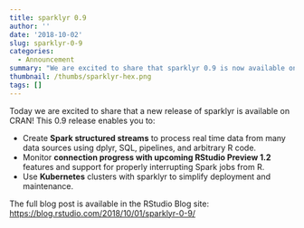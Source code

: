 ```yaml
---
title: sparklyr 0.9
author: ''
date: '2018-10-02'
slug: sparklyr-0-9
categories:
  - Announcement
summary: "We are excited to share that sparklyr 0.9 is now available on CRAN! Spark Stream integration, Job Monitoring and support for Kubernetes"
thumbnail: /thumbs/sparklyr-hex.png
tags: []
---
```


Today we are excited to share that a new release of sparklyr is available on CRAN! This 0.9 release enables you to:

- Create **Spark structured streams** to process real time data from many data sources using dplyr, SQL, pipelines, and arbitrary R code.
- Monitor **connection progress with upcoming RStudio Preview 1.2** features and support for properly interrupting Spark jobs from R.
- Use **Kubernetes** clusters with sparklyr to simplify deployment and maintenance.

The full blog post is available in the RStudio Blog site: https://blog.rstudio.com/2018/10/01/sparklyr-0-9/

